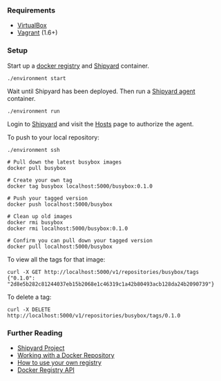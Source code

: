 ### Requirements
* [VirtualBox][10]
* [Vagrant][11] (1.6+)

### Setup
Start up a [docker registry][1] and [Shipyard][2] container.

    ./environment start

Wait until Shipyard has been deployed. Then run a [Shipyard agent][3] container.

    ./environment run

Login to [Shipyard][4] and visit the [Hosts][5] page to authorize the agent.

To push to your local repository:

    ./environment ssh

    # Pull down the latest busybox images
    docker pull busybox

    # Create your own tag
    docker tag busybox localhost:5000/busybox:0.1.0

    # Push your tagged version
    docker push localhost:5000/busybox

    # Clean up old images
    docker rmi busybox
    docker rmi localhost:5000/busybox:0.1.0

    # Confirm you can pull down your tagged version
    docker pull localhost:5000/busybox

To view all the tags for that image:

    curl -X GET http://localhost:5000/v1/repositories/busybox/tags
    {"0.1.0": "2d8e5b282c81244037eb15b2068e1c46319c1a42b80493acb128da24b2090739"}

To delete a tag:

    curl -X DELETE http://localhost:5000/v1/repositories/busybox/tags/0.1.0


### Further Reading
* [Shipyard Project][6]
* [Working with a Docker Repository][7]
* [How to use your own registry][8]
* [Docker Registry API][9]

[1]: https://index.docker.io/_/registry/
[2]: https://index.docker.io/u/shipyard/deploy/
[3]: https://index.docker.io/u/shipyard/agent/
[4]: http://localhost:8000/
[5]: http://localhost:8000/hosts
[6]: http://shipyard-project.com/
[7]: http://docs.docker.io/use/workingwithrepository/
[8]: http://blog.docker.io/2013/07/how-to-use-your-own-registry/
[9]: http://docs.docker.io/reference/api/registry_api/
[10]: https://www.virtualbox.org/wiki/Downloads
[11]: http://www.vagrantup.com/downloads.html

